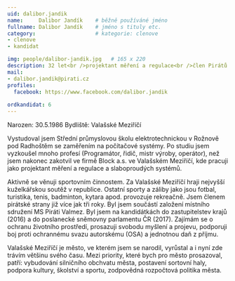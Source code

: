 ```yaml
---
uid: dalibor.jandik
name:     Dalibor Jandík  	# běžně používáné jméno
fullname: Dalibor Jandík  	# jméno s tituly etc.
category:                   # kategorie: clenove
- clenove
- kandidat

img: people/dalibor-jandik.jpg   # 165 x 220
description: 32 let<br />projektant měření a regulace<br />člen Pirátů # kratký popis, max 160 znaků
mail:
- dalibor.jandik@pirati.cz
profiles:
  facebook: https://www.facebook.com/dalibor.jandik
  
ordkandidat: 6  
---
```


Narozen: 30.5.1986 Bydliště: Valašské Meziříčí

Vystudoval jsem Střední průmyslovou školu elektrotechnickou v Rožnově pod Radhoštěm se zaměřením na počítačové systémy. Po studiu jsem vyzkoušel mnoho profesí (Programátor, řidič, mistr výroby, operátor), než jsem nakonec zakotvil ve firmě Block a.s. ve Valašském Meziříčí, kde pracuji jako projektant měření a regulace a slaboproudých systémů.

Aktivně se věnuji sportovním činnostem. Za Valašské Meziříčí hraji nejvyšší kuželkářskou soutěž v republice. Ostatní sporty a záliby jako jsou fotbal, turistika, tenis, badminton, kytara apod. provozuje rekreačně. Jsem členem pirátské strany již více jak tři roky. Byl jsem součástí založení místního sdružení MS Piráti Valmez. Byl jsem na kandidátkách do zastupitelstev krajů (2016) a do poslanecké sněmovny parlamentu ČR (2017). Zajímám se o ochranu životního prostředí, prosazuji svobodu myšlení a projevu, podporuji boj proti ochrannému svazu autorskému (OSA) a jednotnou daň z příjmu.

Valašské Meziříčí je město, ve kterém jsem se narodil, vyrůstal a i nyní zde trávím většinu svého času. Mezi priority, které bych pro město prosazoval, patří: vybudování silničního obchvatu města, postavení sortovní haly, podpora kultury, školství a sportu, zodpovědná rozpočtová politika města. 
